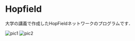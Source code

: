 # Hopfield
大学の講義で作成したHopFieldネットワークのプログラムです．


![pic1](https://user-images.githubusercontent.com/75288670/190979470-02a1ba50-c110-45cc-b98d-df340fcbfc3b.PNG)
![pic2](https://user-images.githubusercontent.com/75288670/190979475-8979629b-24fb-4a97-923b-6dba8d9455f0.PNG)
